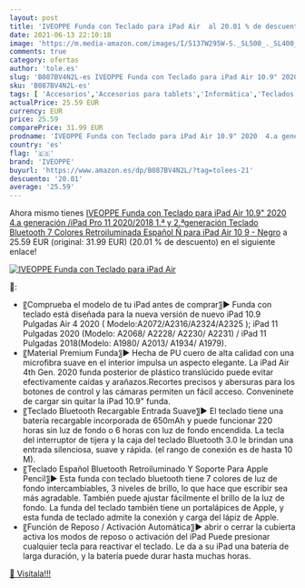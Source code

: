 ```yaml
---
layout: post
title: 'IVEOPPE Funda con Teclado para iPad Air  al 20.01 % de descuento'
date: 2021-06-13 22:10:18
image: 'https://m.media-amazon.com/images/I/5137W295W-S._SL500_._SL400_.jpg'
comments: true
category: ofertas
author: 'tole.es'
slug: 'B087BV4N2L-es IVEOPPE Funda con Teclado para iPad Air 10.9" 2020 4.a...'
sku: 'B087BV4N2L-es'
tags: [ 'Accesorios','Accesorios para tablets','Informática','Teclados para tablets','ipad','iveoppe', ]
actualPrice: 25.59 EUR
currency: EUR
price: 25.59
comparePrice: 31.99 EUR
prodname: 'IVEOPPE Funda con Teclado para iPad Air 10.9" 2020  4.a generación /iPad Pro 11 2020/2018  1.ª y 2.ªgeneración   Teclado Bluetooth 7 Colores Retroiluminada Español Ñ para iPad Air 10 9 - Negro'
country: 'es'
flag: '🇪🇸'
brand: 'IVEOPPE'
buyurl: 'https://www.amazon.es/dp/B087BV4N2L/?tag=tolees-21'
descuento: '20.01'
average: '25.59'
---
```


Ahora mismo tienes [IVEOPPE Funda con Teclado para iPad Air 10.9" 2020  4.a generación /iPad Pro 11 2020/2018  1.ª y 2.ªgeneración   Teclado Bluetooth 7 Colores Retroiluminada Español Ñ para iPad Air 10 9 - Negro](https://www.amazon.es/dp/B087BV4N2L/?tag=tolees-21) a 25.59 EUR (original: 31.99 EUR) (20.01 %  de descuento) en el siguiente enlace!

[![IVEOPPE Funda con Teclado para iPad Air ](https://m.media-amazon.com/images/I/5137W295W-S._SL500_._SL400_.jpg)](https://www.amazon.es/dp/B087BV4N2L/?tag=tolees-21)

🔎:

- 〖Comprueba el modelo de tu iPad antes de comprar〗► Funda con teclado está diseñada para la nueva versión de nuevo iPad 10.9 Pulgadas Air 4 2020 ( Modelo:A2072/A2316/A2324/A2325 ); iPad 11 Pulgadas 2020 (Modelo: A2068/ A2228/ A2230/ A2231) / iPad 11 Pulgadas 2018(Modelo: A1980/ A2013/ A1934/ A1979).
- 〖Material Premium Funda〗► Hecha de PU cuero de alta calidad con una microfibra suave en el interior impulsa un aspecto elegante. La iPad Air 4th Gen. 2020 funda posterior de plástico translúcido puede evitar efectivamente caídas y arañazos.Recortes precisos y abersuras para los botones de control y las cámaras permiten un fácil acceso. Conveninete de cargar sin quitar la iPad 10.9" funda.
- 〖Teclado Bluetooth Recargable Entrada Suave〗► El teclado tiene una batería recargable incorporada de 650mAh y puede funcionar 220 horas sin luz de fondo o 6 horas con luz de fondo encendida. La tecla del interruptor de tijera y la caja del teclado Bluetooth 3.0 le brindan una entrada silenciosa, suave y rápida. (el rango de conexión es de hasta 10 M).
- 〖Teclado Español Bluetooth Retroiluminado Y Soporte Para Apple Pencil〗► Esta funda con teclado bluetooth tiene 7 colores de luz de fondo intercambiables, 3 niveles de brillo, lo que hace que escribir sea más agradable. También puede ajustar fácilmente el brillo de la luz de fondo. La funda del teclado también tiene un portalápices de Apple, y esta funda de teclado admite la conexión y carga del lápiz de Apple.
- 〖Función de Reposo / Activación Automática〗► abrir o cerrar la cubierta activa los modos de reposo o activación del iPad Puede presionar cualquier tecla para reactivar el teclado. Le da a su iPad una batería de larga duración, y la batería puede durar hasta muchas horas.

[🛒 Visítala!!!](https://www.amazon.es/dp/B087BV4N2L/?tag=tolees-21)
